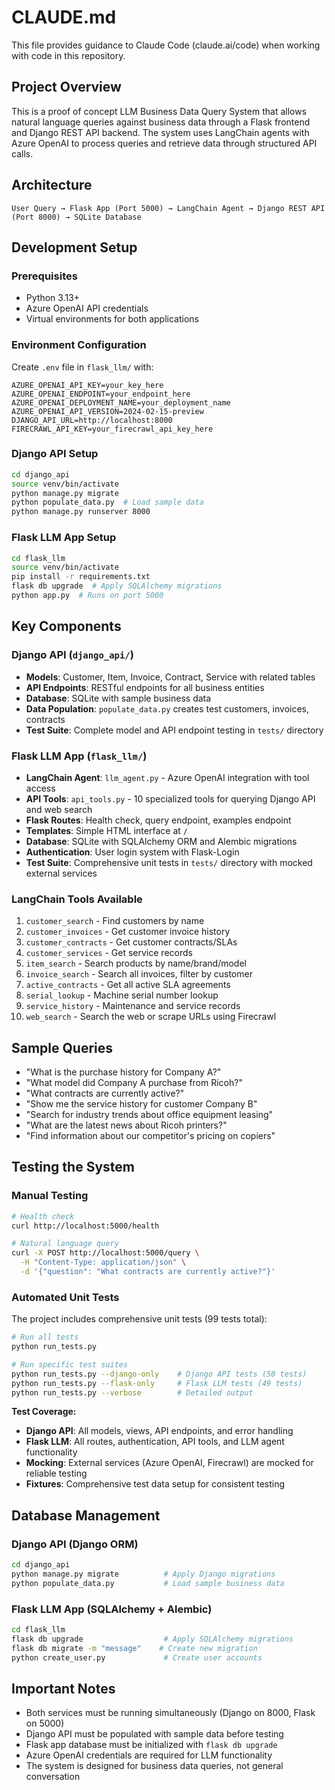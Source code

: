 # CLAUDE.md

This file provides guidance to Claude Code (claude.ai/code) when working with code in this repository.

## Project Overview

This is a proof of concept LLM Business Data Query System that allows natural language queries against business data through a Flask frontend and Django REST API backend. The system uses LangChain agents with Azure OpenAI to process queries and retrieve data through structured API calls.

## Architecture

```
User Query → Flask App (Port 5000) → LangChain Agent → Django REST API (Port 8000) → SQLite Database
```

## Development Setup

### Prerequisites
- Python 3.13+
- Azure OpenAI API credentials
- Virtual environments for both applications

### Environment Configuration
Create `.env` file in `flask_llm/` with:
```
AZURE_OPENAI_API_KEY=your_key_here
AZURE_OPENAI_ENDPOINT=your_endpoint_here
AZURE_OPENAI_DEPLOYMENT_NAME=your_deployment_name
AZURE_OPENAI_API_VERSION=2024-02-15-preview
DJANGO_API_URL=http://localhost:8000
FIRECRAWL_API_KEY=your_firecrawl_api_key_here
```

### Django API Setup
```bash
cd django_api
source venv/bin/activate
python manage.py migrate
python populate_data.py  # Load sample data
python manage.py runserver 8000
```

### Flask LLM App Setup
```bash
cd flask_llm
source venv/bin/activate
pip install -r requirements.txt
flask db upgrade  # Apply SQLAlchemy migrations
python app.py  # Runs on port 5000
```

## Key Components

### Django API (`django_api/`)
- **Models**: Customer, Item, Invoice, Contract, Service with related tables
- **API Endpoints**: RESTful endpoints for all business entities
- **Database**: SQLite with sample business data
- **Data Population**: `populate_data.py` creates test customers, invoices, contracts
- **Test Suite**: Complete model and API endpoint testing in `tests/` directory

### Flask LLM App (`flask_llm/`)
- **LangChain Agent**: `llm_agent.py` - Azure OpenAI integration with tool access
- **API Tools**: `api_tools.py` - 10 specialized tools for querying Django API and web search
- **Flask Routes**: Health check, query endpoint, examples endpoint
- **Templates**: Simple HTML interface at `/`
- **Database**: SQLite with SQLAlchemy ORM and Alembic migrations
- **Authentication**: User login system with Flask-Login
- **Test Suite**: Comprehensive unit tests in `tests/` directory with mocked external services

### LangChain Tools Available
1. `customer_search` - Find customers by name
2. `customer_invoices` - Get customer invoice history
3. `customer_contracts` - Get customer contracts/SLAs
4. `customer_services` - Get service records
5. `item_search` - Search products by name/brand/model
6. `invoice_search` - Search all invoices, filter by customer
7. `active_contracts` - Get all active SLA agreements
8. `serial_lookup` - Machine serial number lookup
9. `service_history` - Maintenance and service records
10. `web_search` - Search the web or scrape URLs using Firecrawl

## Sample Queries
- "What is the purchase history for Company A?"
- "What model did Company A purchase from Ricoh?"
- "What contracts are currently active?"
- "Show me the service history for customer Company B"
- "Search for industry trends about office equipment leasing"
- "What are the latest news about Ricoh printers?"
- "Find information about our competitor's pricing on copiers"

## Testing the System

### Manual Testing
```bash
# Health check
curl http://localhost:5000/health

# Natural language query
curl -X POST http://localhost:5000/query \
  -H "Content-Type: application/json" \
  -d '{"question": "What contracts are currently active?"}'
```

### Automated Unit Tests

The project includes comprehensive unit tests (99 tests total):

```bash
# Run all tests
python run_tests.py

# Run specific test suites
python run_tests.py --django-only    # Django API tests (50 tests)
python run_tests.py --flask-only     # Flask LLM tests (49 tests)
python run_tests.py --verbose        # Detailed output
```

**Test Coverage:**
- **Django API**: All models, views, API endpoints, and error handling
- **Flask LLM**: All routes, authentication, API tools, and LLM agent functionality
- **Mocking**: External services (Azure OpenAI, Firecrawl) are mocked for reliable testing
- **Fixtures**: Comprehensive test data setup for consistent testing

## Database Management

### Django API (Django ORM)
```bash
cd django_api
python manage.py migrate          # Apply Django migrations
python populate_data.py           # Load sample business data
```

### Flask LLM App (SQLAlchemy + Alembic)
```bash
cd flask_llm
flask db upgrade                  # Apply SQLAlchemy migrations
flask db migrate -m "message"    # Create new migration
python create_user.py             # Create user accounts
```

## Important Notes
- Both services must be running simultaneously (Django on 8000, Flask on 5000)
- Django API must be populated with sample data before testing
- Flask app database must be initialized with `flask db upgrade`
- Azure OpenAI credentials are required for LLM functionality
- The system is designed for business data queries, not general conversation

